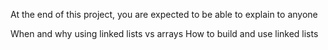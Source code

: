 At the end of this project, you are expected to be able to explain to anyone

When and why using linked lists vs arrays
How to build and use linked lists
